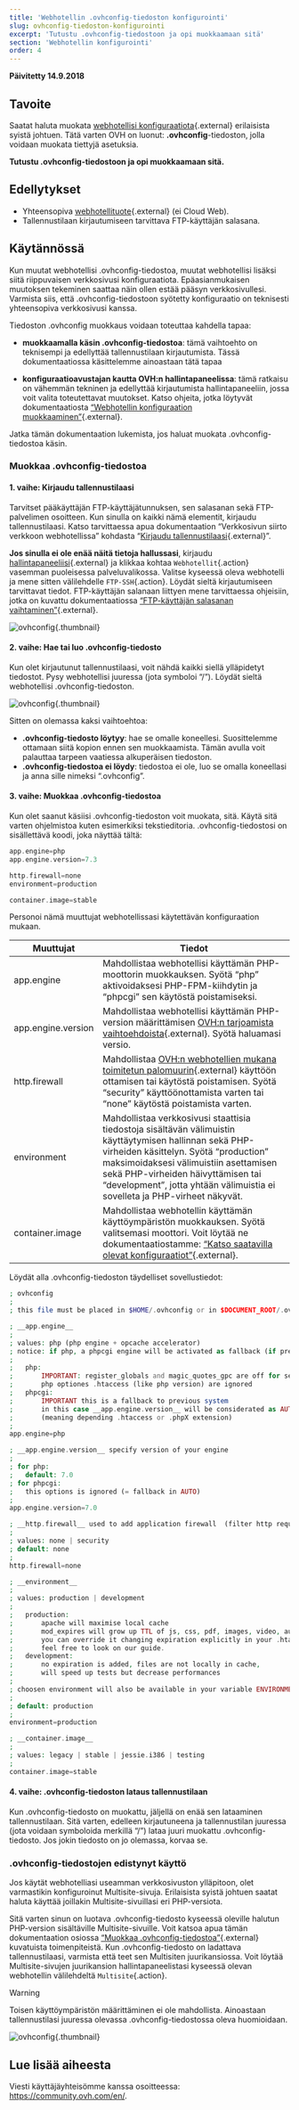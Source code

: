 ```yaml
---
title: 'Webhotellin .ovhconfig-tiedoston konfigurointi'
slug: ovhconfig-tiedoston-konfigurointi
excerpt: 'Tutustu .ovhconfig-tiedostoon ja opi muokkaamaan sitä'
section: 'Webhotellin konfigurointi'
order: 4
---
```


**Päivitetty 14.9.2018**

## Tavoite

Saatat haluta muokata [webhotellisi konfiguraatiota](https://www.ovh-hosting.fi/webhotelli/){.external} erilaisista syistä johtuen. Tätä varten OVH on luonut: **.ovhconfig**-tiedoston, jolla voidaan muokata tiettyjä asetuksia.

**Tutustu .ovhconfig-tiedostoon ja opi muokkaamaan sitä.**

## Edellytykset

- Yhteensopiva [webhotellituote](https://www.ovh-hosting.fi/webhotelli/){.external} (ei Cloud Web).
- Tallennustilaan kirjautumiseen tarvittava FTP-käyttäjän salasana. 

## Käytännössä

Kun muutat webhotellisi .ovhconfig-tiedostoa, muutat webhotellisi lisäksi siitä riippuvaisen verkkosivusi konfiguraatiota. Epäasianmukaisen muutoksen tekeminen saattaa näin ollen estää pääsyn verkkosivullesi. Varmista siis, että .ovhconfig-tiedostoon syötetty konfiguraatio on teknisesti yhteensopiva verkkosivusi kanssa.

Tiedoston .ovhconfig muokkaus voidaan toteuttaa kahdella tapaa:

- **muokkaamalla käsin .ovhconfig-tiedostoa**: tämä vaihtoehto on teknisempi ja edellyttää tallennustilaan kirjautumista. Tässä dokumentaatiossa käsittelemme ainoastaan tätä tapaa

- **konfiguraatioavustajan kautta OVH:n hallintapaneelissa**: tämä ratkaisu on vähemmän tekninen ja edellyttää kirjautumista hallintapaneeliin, jossa voit valita toteutettavat muutokset. Katso ohjeita, jotka löytyvät dokumentaatiosta [“Webhotellin konfiguraation muokkaaminen”](https://docs.ovh.com/fi/hosting/webhotellin_kayttoympariston_muokkaaminen/){.external}.

Jatka tämän dokumentaation lukemista, jos haluat muokata .ovhconfig-tiedostoa käsin. 

### Muokkaa .ovhconfig-tiedostoa

#### 1. vaihe: Kirjaudu tallennustilaasi

Tarvitset pääkäyttäjän FTP-käyttäjätunnuksen, sen salasanan sekä FTP-palvelimen osoitteen. Kun sinulla on kaikki nämä elementit, kirjaudu tallennustilaasi. Katso tarvittaessa apua dokumentaation “Verkkosivun siirto verkkoon webhotellissa” kohdasta “[Kirjaudu tallennustilaasi](https://docs.ovh.com/fi/hosting/verkkosivun-siirto-verkkoon/#2-vaihe-sivun-tiedostojen-siirto-verkkoon-tallennustilassa){.external}”.

**Jos sinulla ei ole enää näitä tietoja hallussasi**, kirjaudu [hallintapaneeliisi](https://www.ovh.com/auth/?action=gotomanager){.external} ja klikkaa kohtaa `Webhotellit`{.action} vasemman puoleisessa palveluvalikossa. Valitse kyseessä oleva webhotelli ja mene sitten välilehdelle `FTP-SSH`{.action}. Löydät sieltä kirjautumiseen tarvittavat tiedot. FTP-käyttäjän salanaan liittyen mene tarvittaessa ohjeisiin, jotka on kuvattu dokumentaatiossa [“FTP-käyttäjän salasanan vaihtaminen”](https://docs.ovh.com/fi/hosting/ftp-kayttajan-salasanan-vaihtaminen/){.external}.

![ovhconfig](images/ovhconfig-step1.png){.thumbnail}

#### 2. vaihe: Hae tai luo .ovhconfig-tiedosto

Kun olet kirjautunut tallennustilaasi, voit nähdä kaikki siellä ylläpidetyt tiedostot. Pysy webhotellisi juuressa (jota symboloi “/”). Löydät sieltä webhotellisi .ovhconfig-tiedoston.

![ovhconfig](images/ovhconfig-step2.png){.thumbnail}

Sitten on olemassa kaksi vaihtoehtoa:

- **.ovhconfig-tiedosto löytyy**: hae se omalle koneellesi. Suosittelemme ottamaan siitä kopion ennen sen muokkaamista. Tämän avulla voit palauttaa tarpeen vaatiessa alkuperäisen tiedoston.
- **.ovhconfig-tiedostoa ei löydy**: tiedostoa ei ole, luo se omalla koneellasi ja anna sille nimeksi “.ovhconfig”.

#### 3. vaihe: Muokkaa .ovhconfig-tiedostoa

Kun olet saanut käsiisi .ovhconfig-tiedoston voit muokata, sitä. Käytä sitä varten ohjelmistoa kuten esimerkiksi tekstieditoria. .ovhconfig-tiedostosi on sisällettävä koodi, joka näyttää tältä:

```php
app.engine=php
app.engine.version=7.3

http.firewall=none
environment=production

container.image=stable
```

Personoi nämä muuttujat webhotellissasi käytettävän konfiguraation mukaan. 

|Muuttujat|Tiedot|
|---|---|
|app.engine|Mahdollistaa webhotellisi käyttämän PHP-moottorin muokkauksen. Syötä “php” aktivoidaksesi PHP-FPM-kiihdytin ja “phpcgi” sen käytöstä poistamiseksi.|
|app.engine.version|Mahdollistaa webhotellisi käyttämän PHP-version määrittämisen [OVH:n tarjoamista vaihtoehdoista](https://www.ovh-hosting.fi/webhotelli/php.xml){.external}. Syötä haluamasi versio.|
|http.firewall|Mahdollistaa [OVH:n webhotellien mukana toimitetun palomuurin](https://www.ovh-hosting.fi/webhotelli/mod_security.xml){.external} käyttöön ottamisen tai käytöstä poistamisen. Syötä “security” käyttöönottamista varten tai “none” käytöstä poistamista varten.|
|environment|Mahdollistaa verkkosivusi staattisia tiedostoja sisältävän välimuistin käyttäytymisen hallinnan sekä PHP-virheiden käsittelyn. Syötä “production” maksimoidaksesi välimuistiin asettamisen sekä PHP-virheiden häivyttämisen tai “development”, jotta yhtään välimuistia ei sovelleta ja PHP-virheet näkyvät.  |
|container.image|Mahdollistaa webhotellin käyttämän käyttöympäristön muokkauksen. Syötä valitsemasi moottori. Voit löytää ne dokumentaatiostamme: [“Katso saatavilla olevat konfiguraatiot”](https://docs.ovh.com/fi/hosting/webhotellin_kayttoympariston_muokkaaminen/#katso-saatavilla-olevat-konfiguraatiot){.external}.|

Löydät alla .ovhconfig-tiedoston täydelliset sovellustiedot:

```php
; ovhconfig
;
; this file must be placed in $HOME/.ovhconfig or in $DOCUMENT_ROOT/.ovhconfig

; __app.engine__
;
; values: php (php engine + opcache accelerator)
; notice: if php, a phpcgi engine will be activated as fallback (if previous engine crash)
;
;   php:
;       IMPORTANT: register_globals and magic_quotes_gpc are off for security
;       php optiones .htaccess (like php version) are ignored
;   phpcgi:
;       IMPORTANT this is a fallback to previous system
;       in this case __app.engine.version__ will be considerated as AUTO and php version will be old system
;       (meaning depending .htaccess or .phpX extension)
;
app.engine=php

; __app.engine.version__ specify version of your engine
;
; for php:
;   default: 7.0
; for phpcgi:
;   this options is ignored (= fallback in AUTO)
;
app.engine.version=7.0

; __http.firewall__ used to add application firewall  (filter http requests)
;
; values: none | security
; default: none
;
http.firewall=none

; __environment__
;
; values: production | development
;
;   production:
;       apache will maximise local cache
;       mod_expires will grow up TTL of js, css, pdf, images, video, audio
;       you can override it changing expiration explicitly in your .htaccess
;       feel free to look on our guide.
;   development:
;       no expiration is added, files are not locally in cache,
;       will speed up tests but decrease performances
;
; choosen environment will also be available in your variable ENVIRONMENT unix env
;
; default: production
;
environment=production

; __container.image__
;
; values: legacy | stable | jessie.i386 | testing
;
container.image=stable
```

#### 4. vaihe: .ovhconfig-tiedoston lataus tallennustilaan

Kun .ovhconfig-tiedosto on muokattu, jäljellä on enää sen lataaminen tallennustilaan. Sitä varten, edelleen kirjautuneena ja tallennustilan juuressa (jota voidaan symboloida merkillä “/”) lataa juuri muokattu .ovhconfig-tiedosto. Jos jokin tiedosto on jo olemassa, korvaa se.

### .ovhconfig-tiedostojen edistynyt käyttö

Jos käytät webhotelliasi useamman verkkosivuston ylläpitoon, olet varmastikin konfiguroinut Multisite-sivuja. Erilaisista syistä johtuen saatat haluta käyttää joillakin Multisite-sivuillasi eri PHP-versiota.

Sitä varten sinun on luotava .ovhconfig-tiedosto kyseessä oleville halutun PHP-version sisältäville Multisite-sivuille. Voit katsoa apua tämän dokumentaation osiossa [“Muokkaa .ovhconfig-tiedostoa”](https://docs.ovh.com/fi/hosting/ovhconfig-tiedoston-konfigurointi/#muokkaa-ovhconfig-tiedostoa){.external} kuvatuista toimenpiteistä. Kun .ovhconfig-tiedosto on ladattava tallennustilaasi, varmista että teet sen Multisiten juurikansiossa. Voit löytää Multisite-sivujen juurikansion hallintapaneelistasi kyseessä olevan webhotellin välilehdeltä `Multisite`{.action}. 

> [!warning]
>
> Toisen käyttöympäristön määrittäminen ei ole mahdollista. Ainoastaan tallennustilasi juuressa olevassa .ovhconfig-tiedostossa oleva huomioidaan.
> 

![ovhconfig](images/ovhconfig-step3.png){.thumbnail}

## Lue lisää aiheesta

Viesti käyttäjäyhteisömme kanssa osoitteessa: <https://community.ovh.com/en/>.
